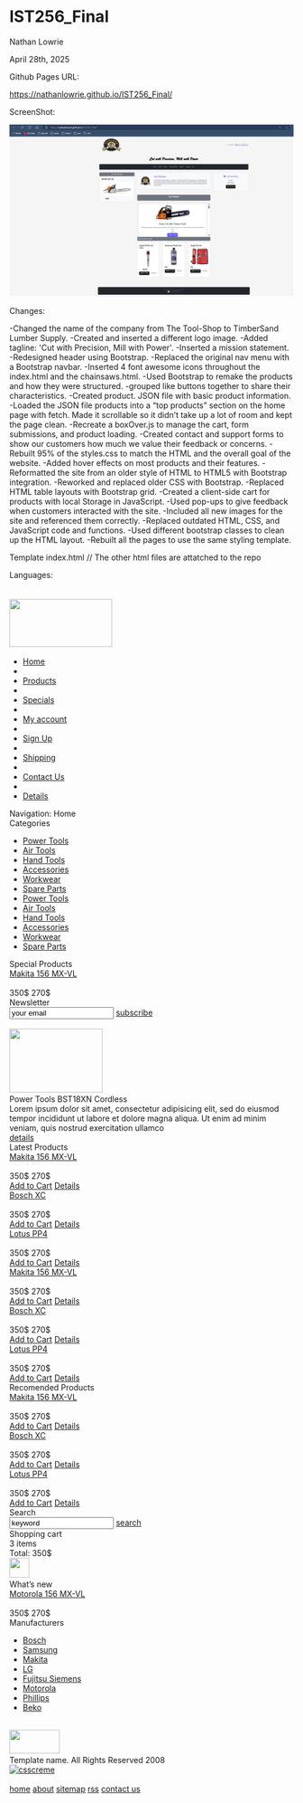 # IST256_Final

Nathan Lowrie

April 28th, 2025

Github Pages URL:

https://nathanlowrie.github.io/IST256_Final/

ScreenShot:

![](images/final.png)


Changes:

-Changed the name of the company from The Tool-Shop to TimberSand Lumber Supply.
-Created and inserted a different logo image.
-Added tagline: 'Cut with Precision, Mill with Power'.
-Inserted a mission statement.
-Redesigned header using Bootstrap.
-Replaced the original nav menu with a Bootstrap navbar.
-Inserted 4 font awesome icons throughout the index.html and the chainsaws.html.
-Used Bootstrap to remake the products and how they were structured.
-grouped like buttons together to share their characteristics.
-Created product. JSON file with basic product information.
-Loaded the JSON file products into a “top products” section on the home page with fetch. Made it scrollable so it didn’t take up a lot of room and kept the page clean.
-Recreate a boxOver.js to manage the cart, form submissions, and product loading.
-Created contact and support forms to show our customers how much we value their feedback or concerns. 
-Rebuilt 95% of the styles.css to match the HTML and the overall goal of the website.
-Added hover effects on most products and their features. 
-Reformatted the site from an older style of HTML to HTML5 with Bootstrap integration.
-Reworked and replaced older CSS with Bootstrap.
-Replaced HTML table layouts with Bootstrap grid.
-Created a client-side cart for products with local Storage in JavaScript.
-Used pop-ups to give feedback when customers interacted with the site.
-Included all new images for the site and referenced them correctly. 
-Replaced outdated HTML, CSS, and JavaScript code and functions.
-Used different bootstrap classes to clean up the HTML layout.
-Rebuilt all the pages to use the same styling template.

Template index.html // The other html files are attatched to the repo

<!DOCTYPE html PUBLIC "-//W3C//DTD XHTML 1.0 Transitional//EN" "http://www.w3.org/TR/xhtml1/DTD/xhtml1-transitional.dtd">
<html xmlns="http://www.w3.org/1999/xhtml">
<head>
<title>Tools Shop</title>
<meta http-equiv="Content-Type" content="text/html; charset=windows-1252" />
<link rel="stylesheet" type="text/css" href="style.css" />
<!--[if IE 6]>
<link rel="stylesheet" type="text/css" href="iecss.css" />
<![endif]-->
<script type="text/javascript" src="js/boxOver.js"></script>
</head>
<body>
<div id="main_container">
  <div id="header">
    <div class="top_right">
      <div class="languages">
        <div class="lang_text">Languages:</div>
        <a href="#" class="lang"><img src="images/en.gif" alt="" border="0" /></a> <a href="#" class="lang"><img src="images/de.gif" alt="" border="0" /></a> </div>
      <div class="big_banner"> <a href="#"><img src="images/banner728.jpg" alt="" border="0" /></a> </div>
    </div>
    <div id="logo"> <a href="#"><img src="images/logo.png" alt="" border="0" width="182" height="85" /></a> </div>
  </div>
  <div id="main_content">
    <div id="menu_tab">
      <ul class="menu">
        <li><a href="#" class="nav"> Home </a></li>
        <li class="divider"></li>
        <li><a href="#" class="nav">Products</a></li>
        <li class="divider"></li>
        <li><a href="#" class="nav">Specials</a></li>
        <li class="divider"></li>
        <li><a href="#" class="nav">My account</a></li>
        <li class="divider"></li>
        <li><a href="#" class="nav">Sign Up</a></li>
        <li class="divider"></li>
        <li><a href="#" class="nav">Shipping </a></li>
        <li class="divider"></li>
        <li><a href="contact.html" class="nav">Contact Us</a></li>
        <li class="divider"></li>
        <li><a href="details.html" class="nav">Details</a></li>
      </ul>
    </div>
    <!-- end of menu tab -->
    <div class="crumb_navigation"> Navigation: <span class="current">Home</span> </div>
    <div class="left_content">
      <div class="title_box">Categories</div>
      <ul class="left_menu">
        <li class="odd"><a href="#">Power Tools</a></li>
        <li class="even"><a href="#">Air Tools</a></li>
        <li class="odd"><a href="#">Hand Tools</a></li>
        <li class="even"><a href="#">Accessories</a></li>
        <li class="odd"><a href="#">Workwear</a></li>
        <li class="even"><a href="#">Spare Parts</a></li>
        <li class="odd"><a href="#">Power Tools</a></li>
        <li class="even"><a href="#">Air Tools</a></li>
        <li class="odd"><a href="#">Hand Tools</a></li>
        <li class="even"><a href="#">Accessories</a></li>
        <li class="odd"><a href="#">Workwear</a></li>
        <li class="even"><a href="#">Spare Parts</a></li>
      </ul>
      <div class="title_box">Special Products</div>
      <div class="border_box">
        <div class="product_title"><a href="#">Makita 156 MX-VL</a></div>
        <div class="product_img"><a href="#"><img src="images/p1.jpg" alt="" border="0" /></a></div>
        <div class="prod_price"><span class="reduce">350$</span> <span class="price">270$</span></div>
      </div>
      <div class="title_box">Newsletter</div>
      <div class="border_box">
        <input type="text" name="newsletter" class="newsletter_input" value="your email"/>
        <a href="#" class="join">subscribe</a> </div>
      <div class="banner_adds"> <a href="#"><img src="images/bann2.jpg" alt="" border="0" /></a> </div>
    </div>
    <!-- end of left content -->
    <div class="center_content">
      <div class="oferta"> <img src="images/p1.png" width="165" height="113" border="0" class="oferta_img" alt="" />
        <div class="oferta_details">
          <div class="oferta_title">Power Tools BST18XN Cordless</div>
          <div class="oferta_text"> Lorem ipsum dolor sit amet, consectetur adipisicing elit, sed do eiusmod tempor incididunt ut labore et dolore magna aliqua. Ut enim ad minim veniam, quis nostrud exercitation ullamco </div>
          <a href="#" class="prod_buy">details</a> </div>
      </div>
      <div class="center_title_bar">Latest Products</div>
      <div class="prod_box">
        <div class="center_prod_box">
          <div class="product_title"><a href="#">Makita 156 MX-VL</a></div>
          <div class="product_img"><a href="#"><img src="images/p1.jpg" alt="" border="0" /></a></div>
          <div class="prod_price"><span class="reduce">350$</span> <span class="price">270$</span></div>
        </div>
        <div class="prod_details_tab"> <a href="#" class="prod_buy">Add to Cart</a> <a href="#" class="prod_details">Details</a> </div>
      </div>
      <div class="prod_box">
        <div class="center_prod_box">
          <div class="product_title"><a href="#">Bosch XC</a></div>
          <div class="product_img"><a href="#"><img src="images/p2.jpg" alt="" border="0" /></a></div>
          <div class="prod_price"><span class="reduce">350$</span> <span class="price">270$</span></div>
        </div>
        <div class="prod_details_tab"> <a href="#" class="prod_buy">Add to Cart</a> <a href="#" class="prod_details">Details</a> </div>
      </div>
      <div class="prod_box">
        <div class="center_prod_box">
          <div class="product_title"><a href="#">Lotus PP4</a></div>
          <div class="product_img"><a href="#"><img src="images/p4.jpg" alt="" border="0" /></a></div>
          <div class="prod_price"><span class="reduce">350$</span> <span class="price">270$</span></div>
        </div>
        <div class="prod_details_tab"> <a href="#" class="prod_buy">Add to Cart</a> <a href="#" class="prod_details">Details</a> </div>
      </div>
      <div class="prod_box">
        <div class="center_prod_box">
          <div class="product_title"><a href="#">Makita 156 MX-VL</a></div>
          <div class="product_img"><a href="#"><img src="images/p3.jpg" alt="" border="0" /></a></div>
          <div class="prod_price"><span class="reduce">350$</span> <span class="price">270$</span></div>
        </div>
        <div class="prod_details_tab"> <a href="#" class="prod_buy">Add to Cart</a> <a href="#" class="prod_details">Details</a> </div>
      </div>
      <div class="prod_box">
        <div class="center_prod_box">
          <div class="product_title"><a href="#">Bosch XC</a></div>
          <div class="product_img"><a href="#"><img src="images/p5.jpg" alt="" border="0" /></a></div>
          <div class="prod_price"><span class="reduce">350$</span> <span class="price">270$</span></div>
        </div>
        <div class="prod_details_tab"> <a href="#" class="prod_buy">Add to Cart</a> <a href="#" class="prod_details">Details</a> </div>
      </div>
      <div class="prod_box">
        <div class="center_prod_box">
          <div class="product_title"><a href="#">Lotus PP4</a></div>
          <div class="product_img"><a href="#"><img src="images/p6.jpg" alt="" border="0" /></a></div>
          <div class="prod_price"><span class="reduce">350$</span> <span class="price">270$</span></div>
        </div>
        <div class="prod_details_tab"> <a href="#" class="prod_buy">Add to Cart</a> <a href="#" class="prod_details">Details</a> </div>
      </div>
      <div class="center_title_bar">Recomended Products</div>
      <div class="prod_box">
        <div class="center_prod_box">
          <div class="product_title"><a href="#">Makita 156 MX-VL</a></div>
          <div class="product_img"><a href="#"><img src="images/p7.jpg" alt="" border="0" /></a></div>
          <div class="prod_price"><span class="reduce">350$</span> <span class="price">270$</span></div>
        </div>
        <div class="prod_details_tab"> <a href="#" class="prod_buy">Add to Cart</a> <a href="#" class="prod_details">Details</a> </div>
      </div>
      <div class="prod_box">
        <div class="center_prod_box">
          <div class="product_title"><a href="#">Bosch XC</a></div>
          <div class="product_img"><a href="#"><img src="images/p1.jpg" alt="" border="0" /></a></div>
          <div class="prod_price"><span class="reduce">350$</span> <span class="price">270$</span></div>
        </div>
        <div class="prod_details_tab"> <a href="#" class="prod_buy">Add to Cart</a> <a href="#" class="prod_details">Details</a> </div>
      </div>
      <div class="prod_box">
        <div class="center_prod_box">
          <div class="product_title"><a href="#">Lotus PP4</a></div>
          <div class="product_img"><a href="#"><img src="images/p3.jpg" alt="" border="0" /></a></div>
          <div class="prod_price"><span class="reduce">350$</span> <span class="price">270$</span></div>
        </div>
        <div class="prod_details_tab"> <a href="#" class="prod_buy">Add to Cart</a> <a href="#" class="prod_details">Details</a> </div>
      </div>
    </div>
    <!-- end of center content -->
    <div class="right_content">
      <div class="title_box">Search</div>
      <div class="border_box">
        <input type="text" name="newsletter" class="newsletter_input" value="keyword"/>
        <a href="#" class="join">search</a> </div>
      <div class="shopping_cart">
        <div class="title_box">Shopping cart</div>
        <div class="cart_details"> 3 items <br />
          <span class="border_cart"></span> Total: <span class="price">350$</span> </div>
        <div class="cart_icon"><a href="#"><img src="images/shoppingcart.png" alt="" width="35" height="35" border="0" /></a></div>
      </div>
      <div class="title_box">What’s new</div>
      <div class="border_box">
        <div class="product_title"><a href="#">Motorola 156 MX-VL</a></div>
        <div class="product_img"><a href="#"><img src="images/p2.jpg" alt="" border="0" /></a></div>
        <div class="prod_price"><span class="reduce">350$</span> <span class="price">270$</span></div>
      </div>
      <div class="title_box">Manufacturers</div>
      <ul class="left_menu">
        <li class="odd"><a href="#">Bosch</a></li>
        <li class="even"><a href="#">Samsung</a></li>
        <li class="odd"><a href="#">Makita</a></li>
        <li class="even"><a href="#">LG</a></li>
        <li class="odd"><a href="#">Fujitsu Siemens</a></li>
        <li class="even"><a href="#">Motorola</a></li>
        <li class="odd"><a href="#">Phillips</a></li>
        <li class="even"><a href="#">Beko</a></li>
      </ul>
      <div class="banner_adds"> <a href="#"><img src="images/bann1.jpg" alt="" border="0" /></a> </div>
    </div>
    <!-- end of right content -->
  </div>
  <!-- end of main content -->
  <div class="footer">
    <div class="left_footer"> <img src="images/footer_logo.png" alt="" width="89" height="42"/> </div>
    <div class="center_footer"> Template name. All Rights Reserved 2008<br />
      <a href="http://csscreme.com"><img src="images/csscreme.jpg" alt="csscreme" title="csscreme" border="0" /></a><br />
      <img src="images/payment.gif" alt="" /> </div>
    <div class="right_footer"> <a href="#">home</a> <a href="#">about</a> <a href="#">sitemap</a> <a href="#">rss</a> <a href="#">contact us</a> </div>
  </div>
</div>
<!-- end of main_container -->
</body>
</html>





